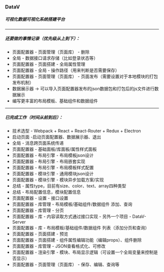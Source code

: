 ### DataV

##### 可视化数据可视化系统搭建平台

***

##### 还要做的事情记录（优先级从上到下）：

  + 页面配置器 - 页面管理（页面库） - 删除
  + 全局 - 数据接口请求存储（比如登录状态等）
  + 页面配置器 - 页面搭建 - 全局属性管理
  + 页面配置器 - 全局 - 操作路径（用来判断是否需要保存）
  + 页面配置器 - 页面管理（页面库） - 页面发布（需要设置对于本地模块的打包发布机制）
  + 数据展示器 -> 可以导入页面配置器发布的json数据包和打包后的js文件进行数据展示
  + 编写更丰富的布局模板、基础组件和数据组件


***

##### 已完成工作（时间从前到后）：

  - 技术选型 - Webpack + React + React-Router + Redux + Electron
  - 启动页面 -启动页面配置器、数据展示器、退出
  - 全局 - 消息跨页面系统传递
  - 页面配置器 - 基础面板/库面板/属性样式面板
  - 页面配置器 - 布局引擎 - 布局模板json设计
  - 页面配置器 - 布局引擎 - 布局嵌套实现
  - 页面配置器 - 布局引擎 - 布局模板样式配置
  - 页面配置器 - 模块引擎 - 通用模块json设计
  - 页面配置器 - 模块引擎 - 模块异步加载方案/实现
  - 总结 - 属性type，目前有size、color、text、array四种类型
  - 总结 - 布局配置信息，模块配置信息
  - 页面配置器 - 设置 - 接口设置
  - 页面配置器 - 库管理 - 布局模板/基础组件/数据组件 添加、查询
  - 页面配置器 - 库管理 - 分页
  - 页面配置器 - 库 - 内容读取方式通过接口实现 - 另外一个项目 - DataV-Server
  - 页面配置器 - 库 - 布局模板/基础组件/数据组件 列表（添加分页和查询）
  - 页面配置器 - 页面搭建 - 预览
  - 页面配置器 - 页面搭建 - 组件属性编辑功能（编辑props）、组件删除
  - 页面配置器 - 库管理 - JSON查看格式化、可修改
  - 页面配置器 - 渲染引擎 - 模块、布局显示逻辑（可设置一个全局变量来控制是否显示）
  - 页面配置器 - 页面管理（页面库） - 保存、编辑、查询等
